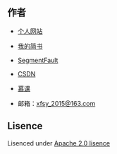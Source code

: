 
## 作者

- [个人网站](https://www.fengwenyi.com)

- [我的简书](https://www.jianshu.com/u/c1a1f1fefc78)

- [SegmentFault](https://segmentfault.com/u/fengwenyi)

- [CSDN](https://blog.csdn.net/qq_28336351)

- [慕课](https://www.imooc.com/u/2815937)

- 邮箱：xfsy_2015@163.com

## Lisence

   Lisenced under [Apache 2.0 lisence](https://opensource.org/licenses/Apache-2.0)